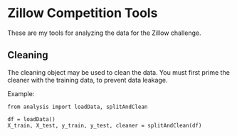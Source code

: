 # Zillow Competition Tools

These are my tools for analyzing the data for the Zillow challenge.

## Cleaning

The cleaning object may be used to clean the data. You must first prime the cleaner with the training data, to prevent data leakage.

Example:

```
from analysis import loadData, splitAndClean

df = loadData()
X_train, X_test, y_train, y_test, cleaner = splitAndClean(df)
```
